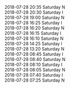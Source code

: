 2018-07-28 20:35 Saturday  N  
2018-07-28 20:30 Saturday  I  
2018-07-28 19:00 Saturday  N  
2018-07-28 16:25 Saturday  I  
2018-07-28 16:20 Saturday  N  
2018-07-28 16:15 Saturday  I  
2018-07-28 16:10 Saturday  N  
2018-07-28 14:25 Saturday  I  
2018-07-28 13:20 Saturday  N  
2018-07-28 08:45 Saturday  I  
2018-07-28 08:40 Saturday  N  
2018-07-28 08:10 Saturday  I  
2018-07-28 08:05 Saturday  N  
2018-07-28 07:40 Saturday  I  
2018-07-28 07:25 Saturday  N  
